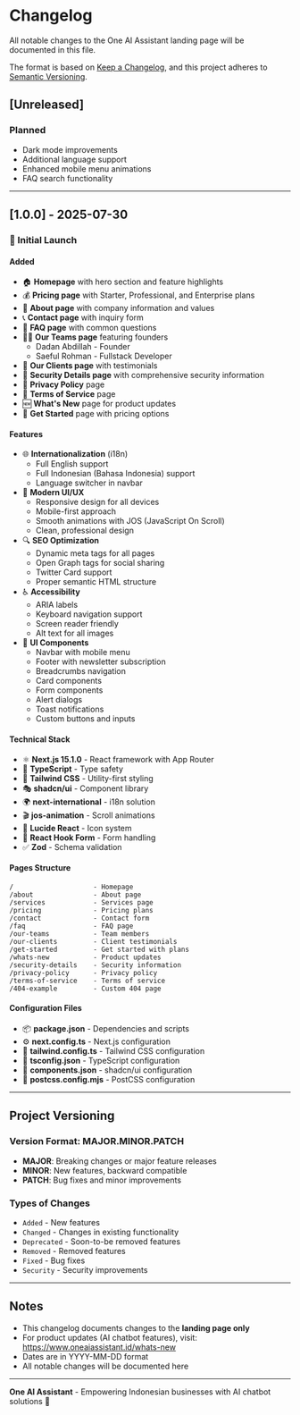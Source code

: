 # Changelog

All notable changes to the One AI Assistant landing page will be documented in this file.

The format is based on [Keep a Changelog](https://keepachangelog.com/en/1.0.0/),
and this project adheres to [Semantic Versioning](https://semver.org/spec/v2.0.0.html).

## [Unreleased]

### Planned
- Dark mode improvements
- Additional language support
- Enhanced mobile menu animations
- FAQ search functionality

---

## [1.0.0] - 2025-07-30

### 🎉 Initial Launch

#### Added
- 🏠 **Homepage** with hero section and feature highlights
- 💰 **Pricing page** with Starter, Professional, and Enterprise plans
- 👥 **About page** with company information and values
- 📞 **Contact page** with inquiry form
- 🤔 **FAQ page** with common questions
- 👨‍💼 **Our Teams page** featuring founders
  - Dadan Abdillah - Founder
  - Saeful Rohman - Fullstack Developer
- 👥 **Our Clients page** with testimonials
- 🔐 **Security Details page** with comprehensive security information
- 📜 **Privacy Policy** page
- 📄 **Terms of Service** page
- 🆕 **What's New** page for product updates
- 🚀 **Get Started** page with pricing options

#### Features
- 🌐 **Internationalization** (i18n)
  - Full English support
  - Full Indonesian (Bahasa Indonesia) support
  - Language switcher in navbar
- 🎨 **Modern UI/UX**
  - Responsive design for all devices
  - Mobile-first approach
  - Smooth animations with JOS (JavaScript On Scroll)
  - Clean, professional design
- 🔍 **SEO Optimization**
  - Dynamic meta tags for all pages
  - Open Graph tags for social sharing
  - Twitter Card support
  - Proper semantic HTML structure
- ♿ **Accessibility**
  - ARIA labels
  - Keyboard navigation support
  - Screen reader friendly
  - Alt text for all images
- 🧩 **UI Components**
  - Navbar with mobile menu
  - Footer with newsletter subscription
  - Breadcrumbs navigation
  - Card components
  - Form components
  - Alert dialogs
  - Toast notifications
  - Custom buttons and inputs

#### Technical Stack
- ⚛️ **Next.js 15.1.0** - React framework with App Router
- 📘 **TypeScript** - Type safety
- 🎨 **Tailwind CSS** - Utility-first styling
- 🎭 **shadcn/ui** - Component library
- 🌍 **next-international** - i18n solution
- 🎬 **jos-animation** - Scroll animations
- 🎯 **Lucide React** - Icon system
- 📝 **React Hook Form** - Form handling
- ✅ **Zod** - Schema validation

#### Pages Structure
```
/                    - Homepage
/about               - About page
/services            - Services page
/pricing             - Pricing plans
/contact             - Contact form
/faq                 - FAQ page
/our-teams           - Team members
/our-clients         - Client testimonials
/get-started         - Get started with plans
/whats-new           - Product updates
/security-details    - Security information
/privacy-policy      - Privacy policy
/terms-of-service    - Terms of service
/404-example         - Custom 404 page
```

#### Configuration Files
- 📦 **package.json** - Dependencies and scripts
- ⚙️ **next.config.ts** - Next.js configuration
- 🎨 **tailwind.config.ts** - Tailwind CSS configuration
- 📘 **tsconfig.json** - TypeScript configuration
- 🔧 **components.json** - shadcn/ui configuration
- 📮 **postcss.config.mjs** - PostCSS configuration

---

## Project Versioning

### Version Format: MAJOR.MINOR.PATCH

- **MAJOR**: Breaking changes or major feature releases
- **MINOR**: New features, backward compatible
- **PATCH**: Bug fixes and minor improvements

### Types of Changes

- `Added` - New features
- `Changed` - Changes in existing functionality
- `Deprecated` - Soon-to-be removed features
- `Removed` - Removed features
- `Fixed` - Bug fixes
- `Security` - Security improvements

---

## Notes

- This changelog documents changes to the **landing page only**
- For product updates (AI chatbot features), visit: https://www.oneaiassistant.id/whats-new
- Dates are in YYYY-MM-DD format
- All notable changes will be documented here

---

**One AI Assistant** - Empowering Indonesian businesses with AI chatbot solutions 🚀
